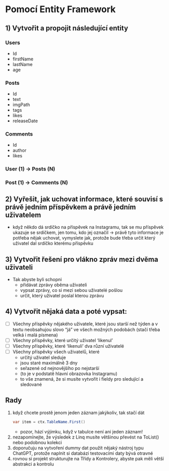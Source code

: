 # Pomocí Entity Framework

## 1) Vytvořit a propojit následující entity
### Users
- Id
- firstName
- lastName
- age

### Posts
- Id
- text
- imgPath
- tags
- likes
- releaseDate

### Comments
- Id
- author
- likes

### User (1) → Posts (N)
### Post (1) → Comments (N)

## 2) Vyřešit, jak uchovat informace, které souvisí s právě jedním příspěvkem a právě jedním uživatelem
- když někdo dá srdíčko na příspěvek na Instagramu, tak se mu příspěvek ukazuje se srdíčkem, jen tomu, kdo jej označil → právě tyto informace je potřeba nějak uchovat, vymyslete jak, protože bude třeba určit který uživatel dal srdíčko kterému příspěvku
## 3) Vytvořit řešení pro vlákno zpráv mezi dvěma uživateli
- Tak abyste byli schopni
	- přidávat zprávy oběma uživateli
	- vypsat zprávy, co si mezi sebou uživatelé pošlou
	- určit, který uživatel poslal kterou zprávu

## 4) Vytvořit nějaká data a poté vypsat:
- [ ] Všechny příspěvky nějakého uživatele, které jsou starší než týden a v textu neobsahujou slovo “já” ve všech možných podobách (stačí třeba velká i malá písmena)
- [ ] Všechny příspěvky, které určitý uživatel ‘likenul’
- [ ] Všechny příspěvky, které ‘likenuli’ dva různí uživatelé
- [ ] Všechny příspěvky všech uživatelů, které 
	- určitý uživatel sleduje
	- jsou staré maximálně 3 dny
	- seřazené od nejnovějšího po nejstarší
   - (to je v podstatě hlavní obrazovka Instagramu)
   - to vše znamená, že si musíte vytvořit i fieldy pro sledující a sledované

## Rady
1) když chcete prostě jenom jeden záznam jakýkoliv, tak stačí dát 
	```csharp
	var item = ctx.TableName.First()
	```
	- pozor, hází výjimku, když v tabulce není ani jeden záznam!
2) nezapomínejte, že výsledek z Linq musíte většinou převést na ToList() nebo podobnou kolekci
3) doporučuju na vytvoření dummy dat použít nějaký nástroj typu ChatGPT, protože naplnit si databázi testovacími daty bývá otravné
4) rovnou si projekt strukturujte na Třídy a Kontrolery, abyste pak měli větší abstrakci a kontrolu
